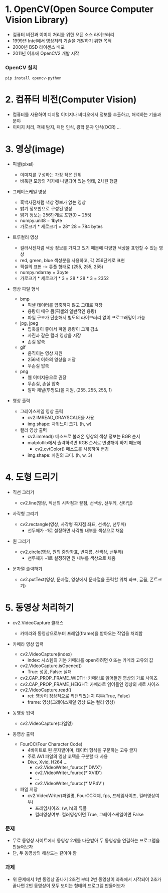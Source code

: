 # 1. OpenCV(Open Source Computer Vision Library)
- 컴퓨터 비전과 이미지 처리를 위한 오픈 소스 라이브러리
- 1999년 Intel에서 영상처리 기술을 개발하기 위한 목적
- 2000년 BSD 라이센스 배포
- 2011년 이후에 OpenCV2 개발 시작

### OpenCV 설치

```
pip install opencv-python
```

# 2. 컴퓨터 비전(Computer Vision)
- 컴퓨터를 사용하여 디지털 이미지나 비디오에서 정보를 추출하고, 해석하는 기술과 분야
- 이미지 처리, 객체 탐지, 패턴 인식, 광학 문자 인식(OCR) ...

# 3. 영상(image)
- 픽셀(pixel)
  - 이미지를 구성하는 가장 작은 단위
  - 바둑판 모양의 격자에 나열되어 있는 형태, 2차원 행렬

- 그레이스케일 영상
  - 흑백사진처럼 색상 정보가 없는 영상
  - 밝기 정보만으로 구성된 영상
  - 밝기 정보는 256단계로 포현(0 ~ 255)
  - numpy.unit8 = 1byte
  - 가로크기 * 세로크기 = 28* 28 = 784 bytes

- 트루컬러 영상
  - 컬러사진처럼 색상 정보를 가지고 있기 때문에 다양한 색상을 표현할 수 있는 영상
  - red, green, blue 색성분을 사용하고, 각 256단계로 표현
  - 픽셀의 표현 -> 튜플 형태로 (255, 255, 255)
  - numpy.ndarray = 3byte
  - 가로크기 * 세로크기 * 3 = 28 * 28 * 3 = 2352

- 영상 파일 형식
  - bmp
    - 픽셀 데이터를 압축하지 않고 그대로 저장
    - 용량이 매우 큼(픽셀의 일반적인 용량)
    - 파일 구조가 단순해서 별도의 라이브러리 없이 프로그래밍이 가능
  - jpg, jpeg
    - 압축률이 좋아서 파일 용량이 크게 감소
    - 사진과 같은 컬러 영상을 저장
    - 손실 압축
  - gif
    - 움직이는 영상 지원
    - 256색 이하의 영상을 저장
    - 무손실 압축
  - png
    - 웹 이미지용으로 권장
    - 무손실, 손실 압축
    - 알파 채널(투명도)을 지원, (255, 255, 255, 1)

- 영상 출력
  - 그레이스케일 영상 출력
    - cv2.IMREAD_GRAYSCALE을 사용
    - img.shape: 차워느이 크기. (h, w)
  - 컬러 영상 출력
    - cv2.imread() 메소드로 불러온 영상의 색상 정보는 BGR 순서
    - matplotlib에서 출력하려면 RGB 순서로 변경해야 하기 때문에
      - cv2.cvtColor() 메소드를 사용하여 변경
    - img.shape: 차원의 크디. (h, w, 3)

# 4. 도형 드리기
- 직선 그리기
  - cv2.line(영상, 직선의 시작점과 끝점, 선색상, 선두께, 선타입)

- 사각형 그리기
  - cv2.rectangle(영상, 사각형 꼭지점 좌표, 선색상, 선두께)
    - 선두께가 -1로 설정하면 사각형 내부를 색상으로 채움
- 원 그리기
  - cv2.circle(영상, 원의 중앙좌표, 반지름, 선색상, 선두께)
    - 선두께가 -1로 설정하면 원 내부를 색상으로 채움
- 문자열 출력하기
  - cv2.putText(영상, 문자열, 영상에서 문자열을 출력할 위치 좌표, 글꼴, 폰트크기)

# 5. 동영상 처리하기
- cv2.VideoCapture 클래스
  - 카메라와 동영상으로부터 프레임(frame)을 받아오는 작업을 처리함

- 카메라 영상 입력
  - cv2.VideoCapture(index)
    - index: 시스템의 기본 카메라를 open하려면 0 또는 카메라 고유의 값
  - cv2.VideoCapture.isOpened()
    - True: 성공, False: 실패
  - cv2.CAP_PROP_FRAME_WIDTH: 카메라로 읽어들인 영상의 가로 사이즈
  - cv2.CAP_PROP_FRAME_HEIGHT: 카메라로 읽어들인 영상의 세로 사이즈
  - cv2.VideoCapture.read()
    - ret: 영상이 정상적으로 리턴되었는지 여부(True, False)
    - frame: 영상(그레이스케일 영상 또는 컬러 영상)

- 동영상 입력
  - cv2.VideoCapture(파일명)

- 동영상 출력
  - FourCC(Four Character Code)
    - 4바이트로 된 문자열이며, 데이터 형식을 구분하는 고유 글자
    - 주로 AVI 파일의 영상 코덱을 구분할 때 사용
    - Divx, Xvid, H264 ...
      - cv2.VideoWriter_fourcc(*'DIVX')
      - cv2.VideoWriter_fourcc(*'XVID')
      - ...
      - cv2.VideoWriter_fourcc(*'MP4V')
  - 파일 저장
    - cv2.VideoWriter(파일명, FourCC객체, fps, 프레임사이즈, 컬러영상여부)
      - 프레임사이즈: (w, h)의 튜플
      - 컬러영상여부: 컬러영상이면 True, 그레이스케일이면 False

### 문제
- 무료 동영상 사이트에서 동영상 2개를 다운받아 두 동영상을 연결하는 프로그램을 만들어보자
- 단, 두 동영상의 해상도는 같아야 함

### 과제
- 위 문제에서 1번 동영상 끝나기 2초전 부터 2번 동영상이 좌측에서 시작되어 2초가 끝나면 2번 동영상이 모두 보이는 형태의 프로그램 만들어보자